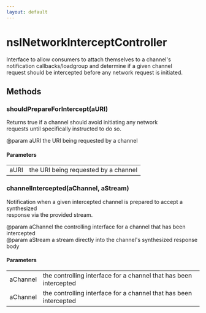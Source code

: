 ```yaml
---
layout: default
---
```


# nsINetworkInterceptController #
  
Interface to allow consumers to attach themselves to a channel's  
notification callbacks/loadgroup and determine if a given channel  
request should be intercepted before any network request is initiated.  
  

## Methods ##

### shouldPrepareForIntercept(aURI) ###
  
Returns true if a channel should avoid initiating any network  
requests until specifically instructed to do so.  
  
@param aURI the URI being requested by a channel  
  

#### Parameters ####

<table>

<tr>
<td>aURI</td>
<td>the URI being requested by a channel  
</td>
</tr>

</table>

### channelIntercepted(aChannel, aStream) ###
  
Notification when a given intercepted channel is prepared to accept a synthesized  
response via the provided stream.  
  
@param aChannel the controlling interface for a channel that has been intercepted  
@param aStream a stream directly into the channel's synthesized response body  
  

#### Parameters ####

<table>

<tr>
<td>aChannel</td>
<td>the controlling interface for a channel that has been intercepted  
</td>
</tr>

<tr>
<td>aChannel</td>
<td>the controlling interface for a channel that has been intercepted  
</td>
</tr>

</table>

